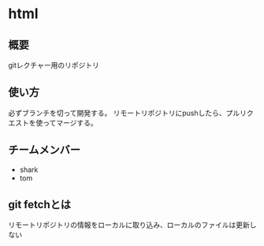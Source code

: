 # html

## 概要
gitレクチャー用のリポジトリ

## 使い方
必ずブランチを切って開発する。
リモートリポジトリにpushしたら、プルリクエストを使ってマージする。

## チームメンバー
- shark
- tom

## git fetchとは
リモートリポジトリの情報をローカルに取り込み、ローカルのファイルは更新しない